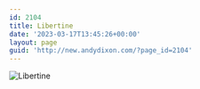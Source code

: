 ```yaml
---
id: 2104
title: Libertine
date: '2023-03-17T13:45:26+00:00'
layout: page
guid: 'http://new.andydixon.com/?page_id=2104'
---
```


![Libertine](https://i0.wp.com/assets.g8x2.ldn.idrivee2-23.com/posters/Libertine%2001.jpg?w=1200&ssl=1 "Libertine")